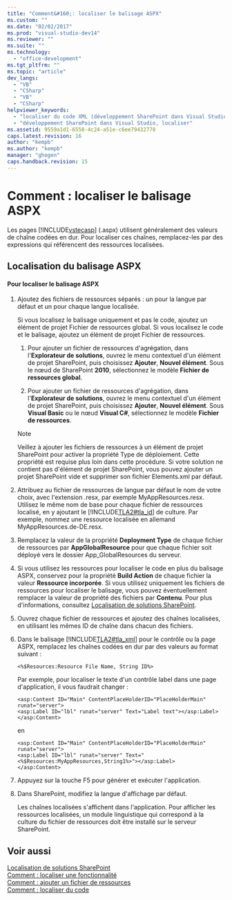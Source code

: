 ```yaml
---
title: "Comment&#160;: localiser le balisage ASPX"
ms.custom: ""
ms.date: "02/02/2017"
ms.prod: "visual-studio-dev14"
ms.reviewer: ""
ms.suite: ""
ms.technology: 
  - "office-development"
ms.tgt_pltfrm: ""
ms.topic: "article"
dev_langs: 
  - "VB"
  - "CSharp"
  - "VB"
  - "CSharp"
helpviewer_keywords: 
  - "localiser du code XML (développement SharePoint dans Visual Studio)"
  - "développement SharePoint dans Visual Studio, localiser"
ms.assetid: 9559a1d1-6558-4c24-a51e-c6ee79432778
caps.latest.revision: 16
author: "kempb"
ms.author: "kempb"
manager: "ghogen"
caps.handback.revision: 15
---
```

# Comment&#160;: localiser le balisage ASPX
  Les pages [!INCLUDE[vstecasp](../sharepoint/includes/vstecasp-md.md)] \(.aspx\) utilisent généralement des valeurs de chaîne codées en dur.  Pour localiser ces chaînes, remplacez\-les par des expressions qui référencent des ressources localisées.  
  
## Localisation du balisage ASPX  
  
#### Pour localiser le balisage ASPX  
  
1.  Ajoutez des fichiers de ressources séparés : un pour la langue par défaut et un pour chaque langue localisée.  
  
     Si vous localisez le balisage uniquement et pas le code, ajoutez un élément de projet Fichier de ressources global.  Si vous localisez le code et le balisage, ajoutez un élément de projet Fichier de ressources.  
  
    1.  Pour ajouter un fichier de ressources d'agrégation, dans l'**Explorateur de solutions**, ouvrez le menu contextuel d'un élément de projet SharePoint, puis choisissez **Ajouter**, **Nouvel élément**.  Sous le nœud de SharePoint **2010**, sélectionnez le modèle **Fichier de ressources global**.  
  
    2.  Pour ajouter un fichier de ressources d'agrégation, dans l'**Explorateur de solutions**, ouvrez le menu contextuel d'un élément de projet SharePoint, puis choisissez **Ajouter**, **Nouvel élément**.  Sous **Visual Basic** ou le nœud **Visual C\#**, sélectionnez le modèle **Fichier de ressources**.  
  
    > [!NOTE]  
    >  Veillez à ajouter les fichiers de ressources à un élément de projet SharePoint pour activer la propriété Type de déploiement.  Cette propriété est requise plus loin dans cette procédure.  Si votre solution ne contient pas d'élément de projet SharePoint, vous pouvez ajouter un projet SharePoint vide et supprimer son fichier Elements.xml par défaut.  
  
2.  Attribuez au fichier de ressources de langue par défaut le nom de votre choix, avec l'extension .resx, par exemple MyAppResources.resx.  Utilisez le même nom de base pour chaque fichier de ressources localisé, en y ajoutant le [!INCLUDE[TLA2#tla_id](../sharepoint/includes/tla2sharptla-id-md.md)] de culture.  Par exemple, nommez une ressource localisée en allemand MyAppResources.de\-DE.resx.  
  
3.  Remplacez la valeur de la propriété **Deployment Type** de chaque fichier de ressources par **AppGlobalResource** pour que chaque fichier soit déployé vers le dossier App\_GlobalResources du serveur.  
  
4.  Si vous utilisez les ressources pour localiser le code en plus du balisage ASPX, conservez pour la propriété **Build Action** de chaque fichier la valeur **Ressource incorporée**.  Si vous utilisez uniquement les fichiers de ressources pour localiser le balisage, vous pouvez éventuellement remplacer la valeur de propriété des fichiers par **Contenu**.  Pour plus d'informations, consultez [Localisation de solutions SharePoint](../sharepoint/localizing-sharepoint-solutions.md).  
  
5.  Ouvrez chaque fichier de ressources et ajoutez des chaînes localisées, en utilisant les mêmes ID de chaîne dans chacun des fichiers.  
  
6.  Dans le balisage [!INCLUDE[TLA2#tla_xml](../sharepoint/includes/tla2sharptla-xml-md.md)] pour le contrôle ou la page ASPX, remplacez les chaînes codées en dur par des valeurs au format suivant :  
  
    ```  
    <%$Resources:Resource File Name, String ID%>  
    ```  
  
     Par exemple, pour localiser le texte d'un contrôle label dans une page d'application, il vous faudrait changer :  
  
    ```  
    <asp:Content ID="Main" ContentPlaceHolderID="PlaceHolderMain" runat="server">  
    <asp:Label ID="lbl" runat="server" Text="Label text"></asp:Label>  
    </asp:Content>  
    ```  
  
     en  
  
    ```  
    <asp:Content ID="Main" ContentPlaceHolderID="PlaceHolderMain" runat="server">  
    <asp:Label ID="lbl" runat="server" Text="<%$Resources:MyAppResources,String1%>"></asp:Label>  
    </asp:Content>  
    ```  
  
7.  Appuyez sur la touche F5 pour générer et exécuter l'application.  
  
8.  Dans SharePoint, modifiez la langue d'affichage par défaut.  
  
     Les chaînes localisées s'affichent dans l'application.  Pour afficher les ressources localisées, un module linguistique qui correspond à la culture du fichier de ressources doit être installé sur le serveur SharePoint.  
  
## Voir aussi  
 [Localisation de solutions SharePoint](../sharepoint/localizing-sharepoint-solutions.md)   
 [Comment : localiser une fonctionnalité](../sharepoint/how-to-localize-a-feature.md)   
 [Comment : ajouter un fichier de ressources](../sharepoint/how-to-add-a-resource-file.md)   
 [Comment : localiser du code](../sharepoint/how-to-localize-code.md)  
  
  